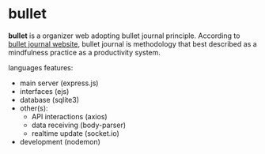 # bullet

**bullet** is a organizer web adopting bullet journal principle. According to [bullet journal website](https://bulletjournal.com/pages/learn), bullet journal is methodology that best described as a mindfulness practice as a productivity system.

languages features:
- main server (express.js)
- interfaces (ejs)
- database (sqlite3)
- other(s):
	- API interactions (axios)
	- data receiving (body-parser)
	- realtime update (socket.io)
- development (nodemon)
